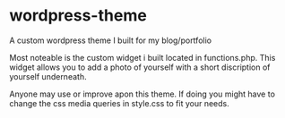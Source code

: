 wordpress-theme
===============

A custom wordpress theme I built for my blog/portfolio

Most noteable is the custom widget i built located in functions.php. This widget allows you to add a photo of yourself with a short discription of yourself underneath.

Anyone may use or improve apon this theme. 
If doing you might have to change the css media queries in style.css to fit your needs.  


